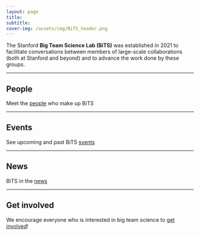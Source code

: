 ```yaml
---
layout: page
title: 
subtitle: 
cover-img: /assets/img/BiTS_header.png
---
```


<!---
Notes
- When using colors, use the color-blind palette from Wong (https://www.nature.com/articles/nmeth.1618.pdf?origin=ppub)
	- logo and project placeholders follow it.
--->

The Stanford **Big Team Science Lab (BiTS)** was established in 2021 to facilitate conversations between members of large-scale collaborations (both at Stanford and beyond) and to advance the work done by these groups.


***

## People
Meet the [people]({{site.baseurl}}/people/) who make up BiTS

***
## Events
See upcoming and past BiTS [svents]({{site.baseurl}}/events/)

***
## News
BiTS in the [news]({{site.baseurl}}/news/)
 
***
## Get involved
We encourage everyone who is interested in big team science to [get involved]({{site.baseurl}}/get_involved/)!

